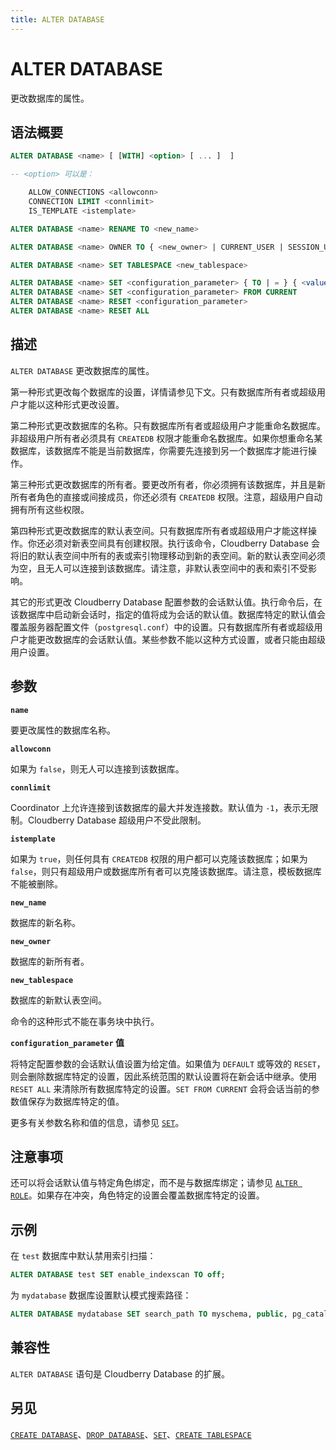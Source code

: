 ```yaml
---
title: ALTER DATABASE
---
```


# ALTER DATABASE

更改数据库的属性。

## 语法概要

```sql
ALTER DATABASE <name> [ [WITH] <option> [ ... ]  ]

-- <option> 可以是：

    ALLOW_CONNECTIONS <allowconn>
    CONNECTION LIMIT <connlimit>
    IS_TEMPLATE <istemplate>

ALTER DATABASE <name> RENAME TO <new_name>

ALTER DATABASE <name> OWNER TO { <new_owner> | CURRENT_USER | SESSION_USER }

ALTER DATABASE <name> SET TABLESPACE <new_tablespace>

ALTER DATABASE <name> SET <configuration_parameter> { TO | = } { <value> | DEFAULT }
ALTER DATABASE <name> SET <configuration_parameter> FROM CURRENT
ALTER DATABASE <name> RESET <configuration_parameter>
ALTER DATABASE <name> RESET ALL
```

## 描述

`ALTER DATABASE` 更改数据库的属性。

第一种形式更改每个数据库的设置，详情请参见下文。只有数据库所有者或超级用户才能以这种形式更改设置。

第二种形式更改数据库的名称。只有数据库所有者或超级用户才能重命名数据库。非超级用户所有者必须具有 `CREATEDB` 权限才能重命名数据库。如果你想重命名某数据库，该数据库不能是当前数据库，你需要先连接到另一个数据库才能进行操作。

第三种形式更改数据库的所有者。要更改所有者，你必须拥有该数据库，并且是新所有者角色的直接或间接成员，你还必须有 `CREATEDB` 权限。注意，超级用户自动拥有所有这些权限。

第四种形式更改数据库的默认表空间。只有数据库所有者或超级用户才能这样操作。你还必须对新表空间具有创建权限。执行该命令，Cloudberry Database 会将旧的默认表空间中所有的表或索引物理移动到新的表空间。新的默认表空间必须为空，且无人可以连接到该数据库。请注意，非默认表空间中的表和索引不受影响。

其它的形式更改 Cloudberry Database 配置参数的会话默认值。执行命令后，在该数据库中启动新会话时，指定的值将成为会话的默认值。数据库特定的默认值会覆盖服务器配置文件（`postgresql.conf`）中的设置。只有数据库所有者或超级用户才能更改数据库的会话默认值。某些参数不能以这种方式设置，或者只能由超级用户设置。

## 参数

**`name`**

要更改属性的数据库名称。

**`allowconn`**

如果为 `false`，则无人可以连接到该数据库。

**`connlimit`**

Coordinator 上允许连接到该数据库的最大并发连接数。默认值为 `-1`，表示无限制。Cloudberry Database 超级用户不受此限制。

**`istemplate`**

如果为 `true`，则任何具有 `CREATEDB` 权限的用户都可以克隆该数据库；如果为 `false`，则只有超级用户或数据库所有者可以克隆该数据库。请注意，模板数据库不能被删除。

**`new_name`**

数据库的新名称。

**`new_owner`**

数据库的新所有者。

**`new_tablespace`**

数据库的新默认表空间。

命令的这种形式不能在事务块中执行。

**`configuration_parameter` 值**

将特定配置参数的会话默认值设置为给定值。如果值为 `DEFAULT` 或等效的 `RESET`，则会删除数据库特定的设置，因此系统范围的默认设置将在新会话中继承。使用 `RESET ALL` 来清除所有数据库特定的设置。`SET FROM CURRENT` 会将会话当前的参数值保存为数据库特定的值。

更多有关参数名称和值的信息，请参见 [`SET`](https://github.com/cloudberrydb/cloudberrydb-site/blob/cbdb-doc-validation/docs/sql-stmts/sql-stmt-set.md)。

## 注意事项

还可以将会话默认值与特定角色绑定，而不是与数据库绑定；请参见 [`ALTER ROLE`](https://github.com/cloudberrydb/cloudberrydb-site/blob/cbdb-doc-validation/docs/sql-stmts/sql-stmt-alter-role.md)。如果存在冲突，角色特定的设置会覆盖数据库特定的设置。

## 示例

在 `test` 数据库中默认禁用索引扫描：

```sql
ALTER DATABASE test SET enable_indexscan TO off;
```

为 `mydatabase` 数据库设置默认模式搜索路径：

```sql
ALTER DATABASE mydatabase SET search_path TO myschema, public, pg_catalog;
```

## 兼容性

`ALTER DATABASE` 语句是 Cloudberry Database 的扩展。

## 另见

[`CREATE DATABASE`](/i18n/zh/docusaurus-plugin-content-docs/current/sql-stmts/sql-stmt-create-database.md)、[`DROP DATABASE`](/i18n/zh/docusaurus-plugin-content-docs/current/sql-stmts/sql-stmt-drop-database.md)、[`SET`](https://github.com/cloudberrydb/cloudberrydb-site/blob/cbdb-doc-validation/docs/sql-stmts/sql-stmt-set.md)、[`CREATE TABLESPACE`](/i18n/zh/docusaurus-plugin-content-docs/current/sql-stmts/sql-stmt-create-tablespace.md)
